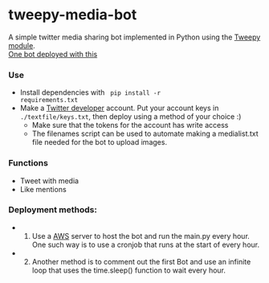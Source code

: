 # tweepy-media-bot
A simple twitter media sharing bot implemented in Python using the [Tweepy module](https://www.tweepy.org/).<br>
[One bot deployed with this](https://twitter.com/omoriupscalebot)

### Use
- Install dependencies with <code> pip install -r requirements.txt</code>
- Make a [Twitter developer](https://developer.twitter.com/en) account. Put your account keys in <code>./textfile/keys.txt</code>, then deploy using a method of your choice :) <br>
  - Make sure that the tokens for the account has write access 
  - The filenames script can be used to automate making a medialist.txt file needed for the bot to upload images. 

### Functions 
- Tweet with media
- Like mentions 

### Deployment methods: 
- 1) Use a [AWS](https://aws.amazon.com/) server to host the bot and run the main.py every hour. One such way is to use a cronjob that runs at the start of every hour.
- 2) Another method is to comment out the first Bot and use an infinite loop that uses the time.sleep() function to wait every hour. 
